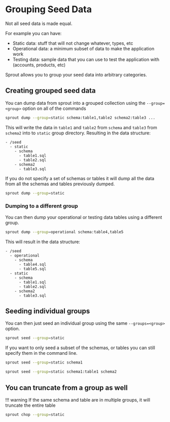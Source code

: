 # Grouping Seed Data

Not all seed data is made equal.

For example you can have:

- Static data: stuff that will not change whatever, types, etc
- Operational data: a minimum subset of data to make the application work
- Testing data: sample data that you can use to test the application with (accounts, products, etc)

Sprout allows you to group your seed data into arbitrary categories.

## Creating grouped seed data

You can dump data from sprout into a grouped collection using the `--group=<group>` option on all of the commands

```bash
sprout dump --group=static schema:table1,table2 schema2:table3 ...
```

This will write the data in `table1` and `table2` from `schema` and `table3` from `schema2` into to `static` group
directory. Resulting in the data structure:

```text
- /seed
  - static
    - schema
      - table1.sql
      - table2.sql
    - schema2
      - table3.sql
```

If you do not specify a set of schemas or tables it will dump all the data from all the schemas and tables previously
dumped.

```bash
sprout dump --group=static
```

### Dumping to a different group

You can then dump your operational or testing data tables using a different group.

```bash
sprout dump --group=operational schema:table4,table5
```

This will result in the data structure:

```text
- /seed
  - operational
    - schema
      - table4.sql
      - table5.sql
  - static
    - schema
      - table1.sql
      - table2.sql
    - schema2
      - table3.sql
```

## Seeding individual groups

You can then just seed an individual group using the same `--groups=<group>` option.

```bash
sprout seed --group=static
```

If you want to only seed a subset of the schemas, or tables you can still specify them in the command line.

```bash
sprout seed --group=static schema1

sprout seed --group=static schema1:table1 schema2
```

## You can truncate from a group as well

!!! warning
    If the same schema and table are in multiple groups, it will truncate the entire table

```bash
sprout chop --group=static
```
